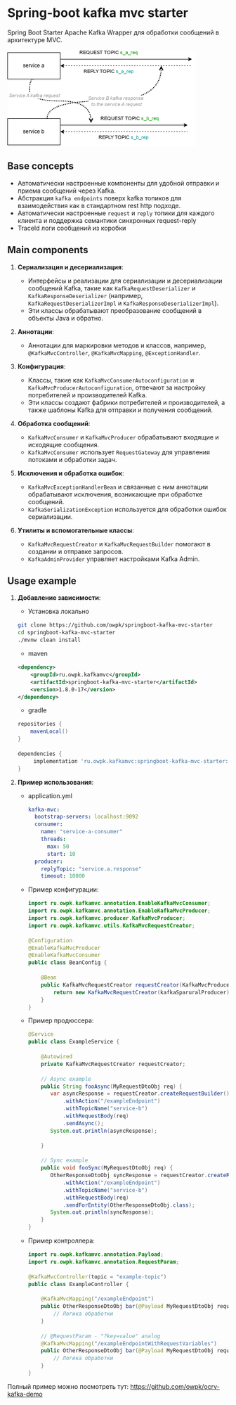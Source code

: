 # Spring-boot kafka mvc starter

Spring Boot Starter Apache Kafka Wrapper для обработки сообщений в архитектуре MVC.

![alt main-flow](./doc/flow.png)

## Base concepts

- Автоматически настроенные компоненты для удобной отправки и приема сообщений через Kafka.
- Абстракция `kafka endpoints` поверх kafka топиков для взаимодействия как в стандартном rest http подходе.
- Автоматически настроенные `request` и `reply` топики для каждого клиента и поддержка семантики синхронных request-reply
- TraceId логи сообщений из коробки

## Main components

1. **Сериализация и десериализация**:

   - Интерфейсы и реализации для сериализации и десериализации сообщений Kafka, такие как `KafkaRequestDeserializer` и `KafkaResponseDeserializer` (например, `KafkaRequestDeserializerImpl` и `KafkaResponseDeserializerImpl`).
   - Эти классы обрабатывают преобразование сообщений в объекты Java и обратно.

2. **Аннотации**:

   - Аннотации для маркировки методов и классов, например, `@KafkaMvcController`, `@KafkaMvcMapping`, `@ExceptionHandler`.

3. **Конфигурация**:

   - Классы, такие как `KafkaMvcConsumerAutoconfiguration` и `KafkaMvcProducerAutoconfiguration`, отвечают за настройку потребителей и производителей Kafka.
   - Эти классы создают фабрики потребителей и производителей, а также шаблоны Kafka для отправки и получения сообщений.

4. **Обработка сообщений**:

   - `KafkaMvcConsumer` и `KafkaMvcProducer` обрабатывают входящие и исходящие сообщения.
   - `KafkaMvcConsumer` использует `RequestGateway` для управления потоками и обработки задач.

5. **Исключения и обработка ошибок**:

   - `KafkaMvcExceptionHandlerBean` и связанные с ним аннотации обрабатывают исключения, возникающие при обработке сообщений.
   - `KafkaSerializationException` используется для обработки ошибок сериализации.

6. **Утилиты и вспомогательные классы**:
   - `KafkaMvcRequestCreator` и `KafkaMvcRequestBuilder` помогают в создании и отправке запросов.
   - `KafkaAdminProvider` управляет настройками Kafka Admin.

## Usage example

1. **Добавление зависимости**:

   - Установка локально

   ```sh
   git clone https://github.com/owpk/springboot-kafka-mvc-starter
   cd springboot-kafka-mvc-starter
   ./mvnw clean install
   ```

   - maven

   ```xml
   <dependency>
       <groupId>ru.owpk.kafkamvc</groupId>
       <artifactId>springboot-kafka-mvc-starter</artifactId>
       <version>1.8.0-17</version>
   </dependency>
   ```

   - gradle

   ```groovy
   repositories {
       mavenLocal()
   }

   dependencies {
        implementation 'ru.owpk.kafkamvc:springboot-kafka-mvc-starter:1.8.0-17'
   }
   ```

2. **Пример использования**:

   - application.yml

     ```yml
     kafka-mvc:
       bootstrap-servers: localhost:9092
       consumer:
         name: "service-a-consumer"
         threads:
           max: 50
           start: 10
       producer:
         replyTopic: "service.a.response"
         timeout: 10000
     ```

   - Пример конфигурации:

     ```java
     import ru.owpk.kafkamvc.annotation.EnableKafkaMvcConsumer;
     import ru.owpk.kafkamvc.annotation.EnableKafkaMvcProducer;
     import ru.owpk.kafkamvc.producer.KafkaMvcProducer;
     import ru.owpk.kafkamvc.utils.KafkaMvcRequestCreator;

     @Configuration
     @EnableKafkaMvcProducer
     @EnableKafkaMvcConsumer
     public class BeanConfig {

         @Bean
         public KafkaMvcRequestCreator requestCreator(KafkaMvcProducer kafkaSparuralProducer) {
             return new KafkaMvcRequestCreator(kafkaSparuralProducer);
         }
     }
     ```

   - Пример продюссера:

     ```java
     @Service
     public class ExampleService {

         @Autowired
         private KafkaMvcRequestCreator requestCreator;

         // Async example
         public String fooAsync(MyRequestDtoObj req) {
            var asyncResponse = requestCreator.createRequestBuilder()
                .withAction("/exampleEndpoint")
                .withTopicName("service-b")
                .withRequestBody(req)
                .sendAsync();
            System.out.println(asyncResponse);

         }

         // Sync example
         public void fooSync(MyRequestDtoObj req) {
            OtherResponseDtoObj syncResponse = requestCreator.createRequestBuilder()
                .withAction("/exampleEndpoint")
                .withTopicName("service-b")
                .withRequestBody(req)
                .sendForEntity(OtherResponseDtoObj.class);
            System.out.println(syncResponse);
         }
     }
     ```

   - Пример контроллера:

     ```java
     import ru.owpk.kafkamvc.annotation.Payload;
     import ru.owpk.kafkamvc.annotation.RequestParam;

     @KafkaMvcController(topic = "example-topic")
     public class ExampleController {

         @KafkaMvcMapping("/exampleEndpoint")
         public OtherResponseDtoObj bar(@Payload MyRequestDtoObj request) {
             // Логика обработки
         }

         // @RequestParam - "?key=value" analog
         @KafkaMvcMapping("/exampleEndpointWithRequestVariables")
         public OtherResponseDtoObj bar(@Payload MyRequestDtoObj request, @RequestParam Integer count) {
             // Логика обработки
         }
     }
     ```

Полный пример можно посмотреть тут: https://github.com/owpk/ocrv-kafka-demo
